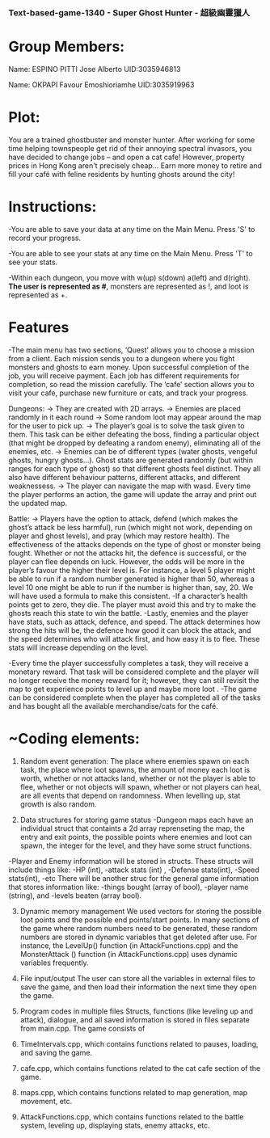### Text-based-game-1340 - Super Ghost Hunter - 超級幽靈獵人

# Group Members:
Name: ESPINO PITTI Jose Alberto UID:3035946813

Name: OKPAPI Favour Emoshioriamhe UID:3035919963

# Plot:
You are a trained ghostbuster and monster hunter. After working for some time helping townspeople get rid of their annoying spectral invasors, you have decided to change jobs – and open a cat cafe! However, property prices in Hong Kong aren't precisely cheap... Earn more money to retire and fill your café with feline residents by hunting ghosts around the city!



# Instructions:
-You are able to save your data at any time on the Main Menu. Press 'S' to record your progress.

-You are able to see your stats at any time on the Main Menu. Press 'T' to see your stats.

-Within each dungeon, you move with w(up) s(down) a(left) and d(right). **The user is represented as #**, monsters are represented as !, and loot is represented as +.





# Features 
-The main menu has two sections, ‘Quest’ allows you to choose a mission from a client. Each mission sends you to a dungeon where you fight monsters and ghosts to earn money. Upon successful completion of the job, you will receive payment. Each job has different requirements for completion, so read the mission carefully. 
The ‘cafe’ section allows you to visit your cafe, purchase new furniture or cats, and track your progress.


Dungeons: 
→ They are created with 2D arrays.
→ Enemies are placed randomly in it each round
→ Some random loot may appear around the map for the user to pick up.
→ The player’s goal is to solve the task given to them. This task can be either defeating the boss, finding a particular object (that might be dropped by defeating a random enemy), eliminating all of the enemies, etc. 
→ Enemies can be of different types (water ghosts, vengeful ghosts, hungry ghosts...). Ghost stats are generated randomly (but within ranges for each type of ghost) so that different ghosts feel distinct. They all also have different behaviour patterns, different attacks, and different weaknessess. 
→ The player can navigate the map with wasd. Every time the player performs an action, the game will update the array and print out the updated map. 


Battle:
→ Players have the option to attack, defend (which makes the ghost’s attack be less harmful), run (which might not work, depending on player and ghost levels), and pray (which may restore health). 
The effectiveness of the attacks depends on the type of ghost or monster being fought. 
Whether or not the attacks hit, the defence is successful, or the player can flee depends on luck. However, the odds will be more in the player’s favour the higher their level is. For instance, a level 5 player might be able to run if a random number generated is higher than 50, whereas a level 10 one might be able to run if the number is higher than, say, 20. We will have used a formula to make this consistent. 
-If a character’s health points get to zero, they die. The player must avoid this and try to make the ghosts reach this state to win the battle. 
-Lastly, enemies and the player have stats, such as attack, defence, and speed. The attack determines how strong the hits will be, the defence how good it can block the attack, and the speed determines who will attack first, and how easy it is to flee. These stats will increase depending on the level.


-Every time the player successfully completes a task, they will receive a monetary reward. That task will be considered complete and the player will no longer receive the money reward for it; however, they can still revisit the map to get experience points to level up and maybe more loot . 
-The game can be considered complete when the player has completed all of the tasks and has bought all the available merchandise/cats for the café.



# ~Coding elements:
1. Random event generation:
The place where enemies spawn on each task, the place where loot spawns, the amount of money each loot is worth, whether or not attacks land, whether or not the player is able to flee, whether or not objects will spawn, whether or not players can heal, are all events that depend on randomness. 
When levelling up, stat growth is also random.

2. Data structures for storing game status
-Dungeon maps each have an individual struct that containts a 2d array reprenseting the map, the entry and exit points, the possible points where enemies and loot can spawn, the integer for the level, and they have some struct functions. 

-Player and Enemy information will be stored in structs. These structs will include things like:
-HP (int),
-attack stats (int) ,
-Defense stats(int),
-Speed stats(int),
-etc
There will be another struc for the general game information that stores information like:
-things bought (array of bool),
-player name (string), and
-levels beaten (array bool).


3. Dynamic memory management
We used vectors for storing the possible loot points and the possible end points/start points.
In many sections of the game where random numbers need to be generated, these random numbers are stored in dynamic variables that get deleted after use.
For instance, the LevelUp() function (in AttackFunctions.cpp) and the MonsterAttack () function (in AttackFunctions.cpp) uses dynamic variables frequently.


4. File input/output
The user can store all the variables in external files to save the game, and then load their information the next time they open the game.


5. Program codes in multiple files
Structs, functions (like leveling up and attack), dialogue, and all saved information is stored in files separate from main.cpp.
The game consists of 
1. TimeIntervals.cpp, which contains functions related to pauses, loading, and saving the game.
2. cafe.cpp, which contains functions related to the cat cafe section of the game.
3. maps.cpp, which contains functions related to map generation, map movement, etc.
4. AttackFunctions.cpp, which contains functions related to the battle system, leveling up, displaying stats, enemy attacks, etc.

 


